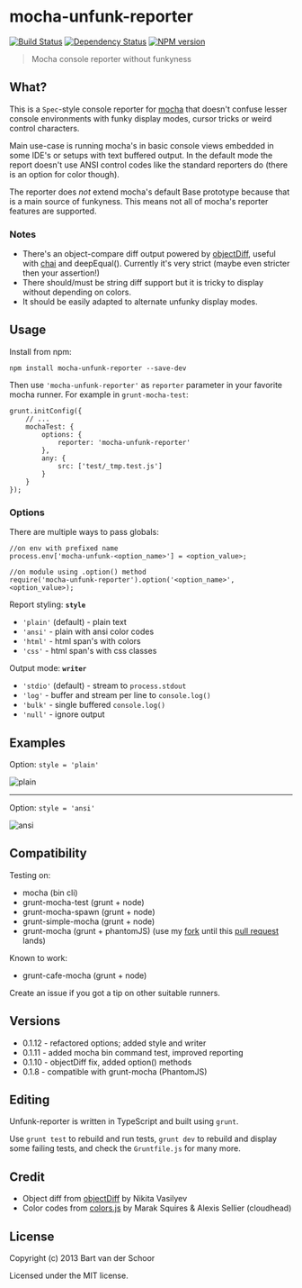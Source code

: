 # mocha-unfunk-reporter
[![Build Status](https://secure.travis-ci.org/Bartvds/mocha-unfunk-reporter.png?branch=master)](http://travis-ci.org/Bartvds/mocha-unfunk-reporter) [![Dependency Status](https://gemnasium.com/Bartvds/mocha-unfunk-reporter.png)](https://gemnasium.com/Bartvds/mocha-unfunk-reporter) [![NPM version](https://badge.fury.io/js/mocha-unfunk-reporter.png)](http://badge.fury.io/js/mocha-unfunk-reporter)

> Mocha console reporter without funkyness

## What?

This is a `Spec`-style console reporter for [mocha](http://visionmedia.github.io/mocha/) that doesn't confuse lesser console environments with funky display modes, cursor tricks or weird control characters.

Main use-case is running mocha's in basic console views embedded in some IDE's or setups with text buffered output. In the default mode the report doesn't use ANSI control codes like the standard reporters do (there is an option for color though).

The reporter does *not* extend mocha's default Base prototype because that is a main source of funkyness. This means not all of mocha's reporter features are supported.

### Notes

* There's an object-compare diff output powered by [objectDiff](https://github.com/NV/objectDiff.js), useful with [chai](http://chaijs.com/) and deepEqual(). Currently it's very strict (maybe even stricter then your assertion!)
* There should/must be string diff support but it is tricky to display without depending on colors.
* It should be easily adapted to alternate unfunky display modes.

## Usage
Install from npm:

````
npm install mocha-unfunk-reporter --save-dev
```` 

Then use `'mocha-unfunk-reporter'` as `reporter` parameter in your favorite mocha runner. For example in `grunt-mocha-test`:

````
grunt.initConfig({
	// ...
	mochaTest: {
		options: {
			reporter: 'mocha-unfunk-reporter'
		},
		any: {
			src: ['test/_tmp.test.js']
		}
	}
});
````

### Options

There are multiple ways to pass globals:

````
//on env with prefixed name
process.env['mocha-unfunk-<option_name>'] = <option_value>;

//on module using .option() method
require('mocha-unfunk-reporter').option('<option_name>', <option_value>);
````

Report styling: **`style`** 

* `'plain'` (default) - plain text
* `'ansi'` - plain with ansi color codes
* `'html'` - html span's with colors
* `'css'` - html span's with css classes

Output mode: **`writer`** 

* `'stdio'` (default) - stream to `process.stdout`
* `'log'` - buffer and stream per line to `console.log()`
* `'bulk'` - single buffered `console.log()`
* `'null'` - ignore output

## Examples

Option: `style = 'plain'`

![plain](https://raw.github.com/Bartvds/mocha-unfunk-reporter/master/media/example_output_default.png)

-----

Option: `style = 'ansi'`

![ansi](https://raw.github.com/Bartvds/mocha-unfunk-reporter/master/media/example_output_color.png)


## Compatibility

Testing on:

* mocha (bin cli)
* grunt-mocha-test (grunt + node)
* grunt-mocha-spawn (grunt + node)
* grunt-simple-mocha (grunt + node)
* grunt-mocha (grunt + phantomJS) (use my [fork](https://github.com/Bartvds/grunt-mocha) until this [pull request](https://github.com/kmiyashiro/grunt-mocha/pull/74) lands)

Known to work:

* grunt-cafe-mocha (grunt + node)

Create an issue if you got a tip on other suitable runners. 

## Versions

* 0.1.12 - refactored options; added style and writer
* 0.1.11 - added mocha bin command test, improved reporting
* 0.1.10 - objectDiff fix, added option() methods
* 0.1.8 - compatible with grunt-mocha (PhantomJS)

## Editing

Unfunk-reporter is written in TypeScript and built using `grunt`.

Use `grunt test` to rebuild and run tests, `grunt dev` to rebuild and display some failing tests, and check the `Gruntfile.js` for many more.

## Credit

* Object diff from [objectDiff](https://github.com/NV/objectDiff.js) by Nikita Vasilyev
* Color codes from [colors.js](https://github.com/marak/colors.js/) by Marak Squires & Alexis Sellier (cloudhead)

## License

Copyright (c) 2013 Bart van der Schoor

Licensed under the MIT license.